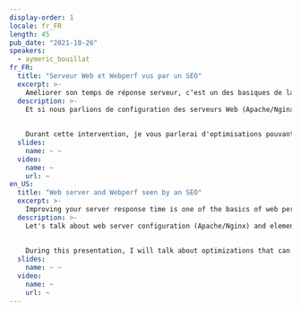 ```yaml
---
display-order: 1
locale: fr_FR
length: 45
pub_date: "2021-10-26"
speakers:
  - aymeric_bouillat
fr_FR:
  title: "Serveur Web et Webperf vus par un SEO"
  excerpt: >-
    Améliorer son temps de réponse serveur, c’est un des basiques de la performance web. Trucs et astuces pour un meilleur TTFB, vu par un référenceur.
  description: >-
    Et si nous parlions de configuration des serveurs Web (Apache/Nginx) et des éléments qui peuvent impacter certains KPI (ex: TTFB) ?  Ayant effectué un grand nombre de migrations SEO, j’ai souvent rencontré plusieurs problématiques en terme de redirections 301 et de configuration serveur. Un TTFB dégradé peut également avoir un impact sur les sites à forte volumétrie sur le crawl de Google (crawl budget).
    
    
    Durant cette intervention, je vous parlerai d'optimisations pouvant faciliter le temps de réponse du serveur sur Apache/Nginx , d'en-têtes HTTP orientées SEO, et des avantages / inconvénients de certains modules liés à la Webperf sur Apache/Nginx.
  slides:
    name: ~ ~
  video:
    name: ~
    url: ~
en_US:
  title: "Web server and Webperf seen by an SEO"
  excerpt: >-
    Improving your server response time is one of the basics of web performance. Tips and tricks for a better TTFB, seen by a SEO.
  description: >-
    Let's talk about web server configuration (Apache/Nginx) and elements that can impact certain KPIs (e.g. TTFB).  Having done a lot of SEO migrations, I have often encountered several issues in terms of 301 redirects and server configuration. A degraded TTFB can also have an impact on high volume sites on the Google crawl (crawl budget).
    
    
    During this presentation, I will talk about optimizations that can ease the server response time on Apache/Nginx, SEO oriented HTTP headers, and the advantages / disadvantages of some modules related to the Webperf on Apache/Nginx.
  slides:
    name: ~ ~
  video:
    name: ~
    url: ~
---
```

